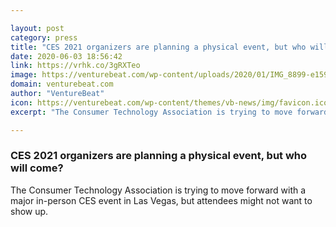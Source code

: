 ```yaml
---

layout: post
category: press
title: "CES 2021 organizers are planning a physical event, but who will come?"
date: 2020-06-03 18:56:42
link: https://vrhk.co/3gRXTeo
image: https://venturebeat.com/wp-content/uploads/2020/01/IMG_8899-e1591210226111.jpeg?w=1200&strip=all
domain: venturebeat.com
author: "VentureBeat"
icon: https://venturebeat.com/wp-content/themes/vb-news/img/favicon.ico
excerpt: "The Consumer Technology Association is trying to move forward with a major in-person CES event in Las Vegas, but attendees might not want to show up."

---
```


### CES 2021 organizers are planning a physical event, but who will come?

The Consumer Technology Association is trying to move forward with a major in-person CES event in Las Vegas, but attendees might not want to show up.